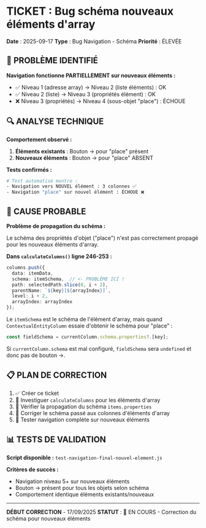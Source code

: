 # TICKET : Bug schéma nouveaux éléments d'array

**Date** : 2025-09-17
**Type** : Bug Navigation - Schéma
**Priorité** : ÉLEVÉE

## 🐛 PROBLÈME IDENTIFIÉ

**Navigation fonctionne PARTIELLEMENT sur nouveaux éléments :**
- ✅ Niveau 1 (adresse array) → Niveau 2 (liste éléments) : OK
- ✅ Niveau 2 (liste) → Niveau 3 (propriétés élément) : OK
- ❌ Niveau 3 (propriétés) → Niveau 4 (sous-objet "place") : ÉCHOUE

## 🔍 ANALYSE TECHNIQUE

**Comportement observé :**
1. **Éléments existants** : Bouton → pour "place" présent
2. **Nouveaux éléments** : Bouton → pour "place" ABSENT

**Tests confirmés :**
```bash
# Test automatisé montre :
- Navigation vers NOUVEL élément : 3 colonnes ✅
- Navigation "place" sur nouvel élément : ÉCHOUE ❌
```

## 🎯 CAUSE PROBABLE

**Problème de propagation du schéma :**

Le schéma des propriétés d'objet ("place") n'est pas correctement propagé pour les nouveaux éléments d'array.

**Dans `calculateColumns()` ligne 246-253 :**
```typescript
columns.push({
  data: itemData,
  schema: itemSchema,  // <- PROBLÈME ICI !
  path: selectedPath.slice(0, i + 2),
  parentName: `${key}[${arrayIndex}]`,
  level: i + 2,
  arrayIndex: arrayIndex
});
```

Le `itemSchema` est le schéma de l'élément d'array, mais quand `ContextualEntityColumn` essaie d'obtenir le schéma pour "place" :

```typescript
const fieldSchema = currentColumn.schema.properties?.[key];
```

Si `currentColumn.schema` est mal configuré, `fieldSchema` sera `undefined` et donc pas de bouton →.

## 📋 PLAN DE CORRECTION

1. ✅ Créer ce ticket
2. 🔄 Investiguer `calculateColumns` pour les éléments d'array
3. 🔄 Vérifier la propagation du schéma `items.properties`
4. 🔄 Corriger le schéma passé aux colonnes d'éléments d'array
5. 🔄 Tester navigation complète sur nouveaux éléments

## 📊 TESTS DE VALIDATION

**Script disponible :** `test-navigation-final-nouvel-element.js`

**Critères de succès :**
- Navigation niveau 5+ sur nouveaux éléments
- Bouton → présent pour tous les objets selon schéma
- Comportement identique éléments existants/nouveaux

---
**DÉBUT CORRECTION** - 17/09/2025
**STATUT** : 🔄 EN COURS - Correction du schéma pour nouveaux éléments